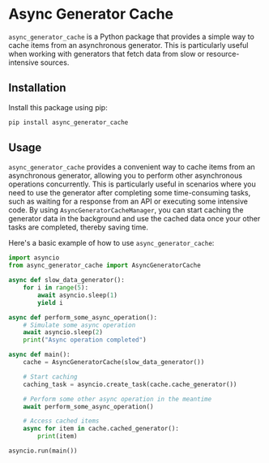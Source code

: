 # Async Generator Cache

`async_generator_cache` is a Python package that provides a simple way to cache items from an asynchronous generator. This is particularly useful when working with generators that fetch data from slow or resource-intensive sources.

## Installation

Install this package using pip:

```bash
pip install async_generator_cache
```

## Usage

`async_generator_cache` provides a convenient way to cache items from an asynchronous generator, allowing you to perform other asynchronous operations concurrently. This is particularly useful in scenarios where you need to use the generator after completing some time-consuming tasks, such as waiting for a response from an API or executing some intensive code. By using `AsyncGeneratorCacheManager`, you can start caching the generator data in the background and use the cached data once your other tasks are completed, thereby saving time.

Here's a basic example of how to use `async_generator_cache`:

```python
import asyncio
from async_generator_cache import AsyncGeneratorCache

async def slow_data_generator():
    for i in range(5):
        await asyncio.sleep(1)
        yield i

async def perform_some_async_operation():
    # Simulate some async operation
    await asyncio.sleep(2)
    print("Async operation completed")

async def main():
    cache = AsyncGeneratorCache(slow_data_generator())

    # Start caching
    caching_task = asyncio.create_task(cache.cache_generator())

    # Perform some other async operation in the meantime
    await perform_some_async_operation()

    # Access cached items
    async for item in cache.cached_generator():
        print(item)

asyncio.run(main())
```
